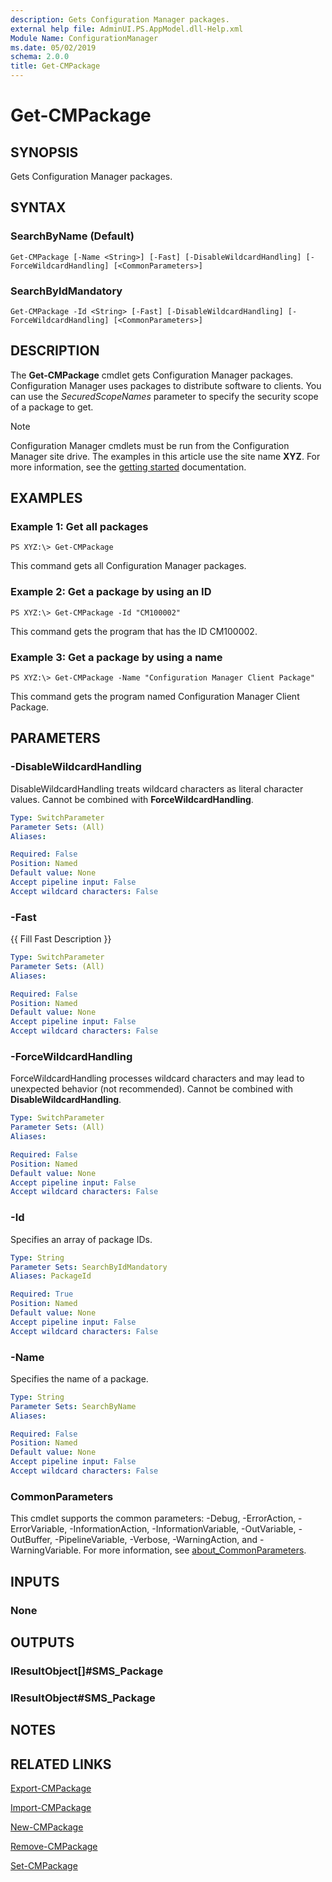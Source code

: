 ```yaml
---
description: Gets Configuration Manager packages.
external help file: AdminUI.PS.AppModel.dll-Help.xml
Module Name: ConfigurationManager
ms.date: 05/02/2019
schema: 2.0.0
title: Get-CMPackage
---
```


# Get-CMPackage

## SYNOPSIS
Gets Configuration Manager packages.

## SYNTAX

### SearchByName (Default)
```
Get-CMPackage [-Name <String>] [-Fast] [-DisableWildcardHandling] [-ForceWildcardHandling] [<CommonParameters>]
```

### SearchByIdMandatory
```
Get-CMPackage -Id <String> [-Fast] [-DisableWildcardHandling] [-ForceWildcardHandling] [<CommonParameters>]
```

## DESCRIPTION
The **Get-CMPackage** cmdlet gets Configuration Manager packages.
Configuration Manager uses packages to distribute software to clients.
You can use the *SecuredScopeNames* parameter to specify the security scope of a package to get.

> [!NOTE]
> Configuration Manager cmdlets must be run from the Configuration Manager site drive.
> The examples in this article use the site name **XYZ**. For more information, see the
> [getting started](/powershell/sccm/overview) documentation.

## EXAMPLES

### Example 1: Get all packages
```
PS XYZ:\> Get-CMPackage
```

This command gets all Configuration Manager packages.

### Example 2: Get a package by using an ID
```
PS XYZ:\> Get-CMPackage -Id "CM100002"
```

This command gets the program that has the ID CM100002.

### Example 3: Get a package by using a name
```
PS XYZ:\> Get-CMPackage -Name "Configuration Manager Client Package"
```

This command gets the program named Configuration Manager Client Package.

## PARAMETERS

### -DisableWildcardHandling
DisableWildcardHandling treats wildcard characters as literal character values. Cannot be combined with **ForceWildcardHandling**.

```yaml
Type: SwitchParameter
Parameter Sets: (All)
Aliases:

Required: False
Position: Named
Default value: None
Accept pipeline input: False
Accept wildcard characters: False
```

### -Fast
{{ Fill Fast Description }}

```yaml
Type: SwitchParameter
Parameter Sets: (All)
Aliases:

Required: False
Position: Named
Default value: None
Accept pipeline input: False
Accept wildcard characters: False
```

### -ForceWildcardHandling
ForceWildcardHandling processes wildcard characters and may lead to unexpected behavior (not recommended). Cannot be combined with **DisableWildcardHandling**.

```yaml
Type: SwitchParameter
Parameter Sets: (All)
Aliases:

Required: False
Position: Named
Default value: None
Accept pipeline input: False
Accept wildcard characters: False
```

### -Id
Specifies an array of package IDs.

```yaml
Type: String
Parameter Sets: SearchByIdMandatory
Aliases: PackageId

Required: True
Position: Named
Default value: None
Accept pipeline input: False
Accept wildcard characters: False
```

### -Name
Specifies the name of a package.

```yaml
Type: String
Parameter Sets: SearchByName
Aliases:

Required: False
Position: Named
Default value: None
Accept pipeline input: False
Accept wildcard characters: False
```

### CommonParameters
This cmdlet supports the common parameters: -Debug, -ErrorAction, -ErrorVariable, -InformationAction, -InformationVariable, -OutVariable, -OutBuffer, -PipelineVariable, -Verbose, -WarningAction, and -WarningVariable. For more information, see [about_CommonParameters](http://go.microsoft.com/fwlink/?LinkID=113216).

## INPUTS

### None

## OUTPUTS

### IResultObject[]#SMS_Package

### IResultObject#SMS_Package

## NOTES

## RELATED LINKS

[Export-CMPackage](Export-CMPackage.md)

[Import-CMPackage](Import-CMPackage.md)

[New-CMPackage](New-CMPackage.md)

[Remove-CMPackage](Remove-CMPackage.md)

[Set-CMPackage](Set-CMPackage.md)


